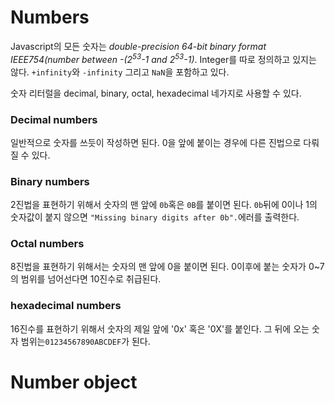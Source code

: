 # Numbers

Javascript의 모든 숫자는 *double-precision 64-bit binary format IEEE754(number between -(2<sup>53</sup>-1 and 2<sup>53</sup>-1)*. Integer를 따로 정의하고 있지는 않다. `+infinity`와 `-infinity` 그리고 `NaN`을 포함하고 있다.

숫자 리터럴을 decimal, binary, octal, hexadecimal 네가지로 사용할 수 있다.

### Decimal numbers
일반적으로 숫자를 쓰듯이 작성하면 된다.
0을 앞에 붙이는 경우에 다른 진법으로 다뤄질 수 있다.

### Binary numbers
2진법을 표현하기 위해서 숫자의 맨 앞에 `0b`혹은 `0B`를 붙이면 된다. `0b`뒤에 0이나 1의 숫자값이 붙지 않으면 `"Missing binary digits after 0b".`에러를 출력한다.

### Octal numbers
8진법을 표현하기 위해서는 숫자의 맨 앞에 0을 붙이면 된다. 0이후에 붙는 숫자가 0~7의 범위를 넘어선다면 10진수로 취급된다.

### hexadecimal numbers
16진수를 표현하기 위해서 숫자의 제일 앞에 '0x' 혹은 '0X'를 붙인다. 그 뒤에 오는 숫자 범위는`01234567890ABCDEF`가 된다.

# Number object



